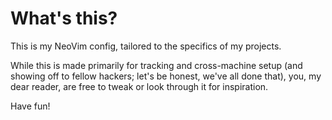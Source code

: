 # What's this?

This is my NeoVim config, tailored to the specifics of my projects. 

While this is made primarily for tracking and cross-machine setup 
(and showing off to fellow hackers; let's be honest, we've all done that), 
you, my dear reader, are free to tweak or look through it for inspiration.

Have fun!
